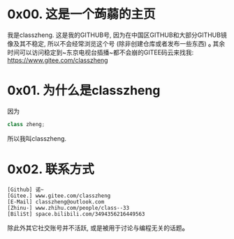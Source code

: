 # 0x00. 这是一个蒟蒻的主页
我是classzheng. 这是我的GITHUB号, 因为在中国区GITHUB和大部分GITHUB镜像及其不稳定, 所以不会经常浏览这个号 (除非创建仓库或者发布一些东西)  ₀ 
其余时间可以访问稳定到~东京电视台插播~都不会崩的GITEE码云来找我: https://www.gitee.com/classzheng
# 0x01. 为什么是classzheng
因为
```cpp
class zheng;
```
所以我叫classzheng.
# 0x02. 联系方式
```
[Github] 诺~  
[Gitee.] www.gitee.com/classzheng  
[E-Mail] classzheng@outlook.com  
[Zhinu-] www.zhihu.com/people/class--33  
[BiliSt] space.bilibili.com/3494356216449563  
```
除此外其它社交账号并不活跃, 或是被用于讨论与编程无关的话题₀ 
